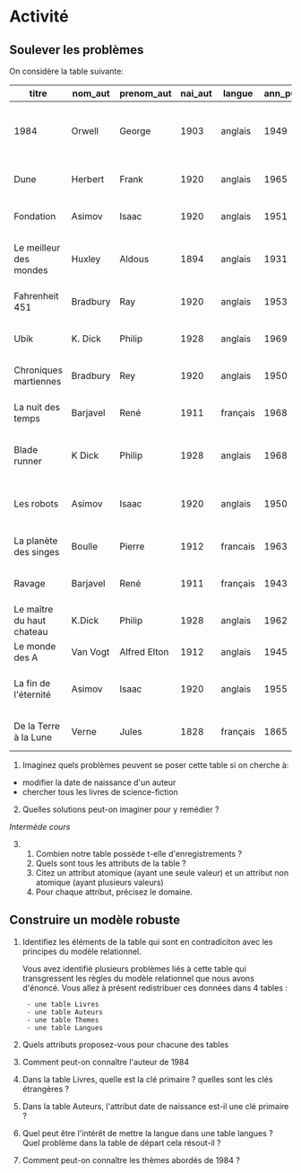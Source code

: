 # Activité

## Soulever les problèmes

On considère la table suivante:

| titre | nom\_aut | prenom\_aut | nai\_aut | langue | ann\_pub | thèmes |
| --- | --- | --- | --- | --- | --- | --- |
| 1984 | Orwell | George | 1903 | anglais | 1949 | Totalitarisme, science-fiction, anticipation, Dystopie |
| Dune | Herbert | Frank | 1920 | anglais | 1965 | science-fiction, anticipation |
| Fondation | Asimov | Isaac | 1920 | anglais | 1951 | science-fiction, Economie |
| Le meilleur des mondes | Huxley | Aldous | 1894 | anglais | 1931 | Totalitarisme, science fiction, dystopie |
| Fahrenheit 451 | Bradbury | Ray | 1920 | anglais | 1953 | science-fiction, Dystopie |
| Ubik | K. Dick | Philip | 1928 | anglais | 1969 | science-fiction, anticipation |
| Chroniques martiennes | Bradbury | Rey | 1920 | anglais | 1950 | science-fiction, anticipation |
| La nuit des temps | Barjavel | René | 1911 | français | 1968 | science-fiction, tragédie |
| Blade runner | K Dick | Philip | 1928 | anglais | 1968 | Intelligence artificielle, science fiction |
| Les robots | Asimov | Isaac | 1920 | anglais | 1950 | science fiction, Intelligence artificielle |
| La planète des singes | Boulle | Pierre | 1912 | francais | 1963 | science fiction, Dystopie |
| Ravage | Barjavel | René | 1911 | français | 1943 | Science-Fiction, anticipation |
| Le maître du haut chateau | K.Dick | Philip | 1928 | anglais | 1962 | Dystopie, Uchronie |
| Le monde des A | Van Vogt | Alfred Elton | 1912 | anglais | 1945 | science fiction, IA |
| La fin de l'éternité | Asimov | Isaac | 1920 | anglais | 1955 | science-fiction, voyage dans le temps |
| De la Terre à la Lune | Verne | Jules | 1828 | français | 1865 | Science-Fiction, aventure |

1. Imaginez quels problèmes peuvent se poser cette table si on cherche à:
 - modifier la date de naissance d'un auteur
 - chercher tous les livres de science-fiction

2. Quelles solutions peut-on imaginer pour y remédier ?

*Intermède cours*

3. 
   1. Combien notre table possède t-elle d'enregistrements ?
   2. Quels sont tous les attributs de la table ?
   3. Citez un attribut atomique (ayant une seule valeur) et un attribut non atomique (ayant plusieurs valeurs)
   4. Pour chaque attribut, précisez le domaine.

## Construire un modèle robuste

1. Identifiez les éléments de la table qui sont en contradiciton avec les principes du modèle relationnel.

    Vous avez identifié plusieurs problèmes liés à cette table qui transgressent les règles du modèle relationnel que nous avons d'énoncé. Vous allez à présent redistribuer ces données dans 4 tables :

        - une table Livres
        - une table Auteurs
        - une table Themes
        - une table Langues

2. Quels attributs proposez-vous pour chacune des tables
3. Comment peut-on connaître l'auteur de 1984
5. Dans la table Livres, quelle est la clé primaire ? quelles sont les clés étrangères ?
6. Dans la table Auteurs, l'attribut date de naissance est-il une clé primaire ?
7. Quel peut être l'intérêt de mettre la langue dans une table langues ? Quel problème dans la table de départ cela résout-il ?
4. Comment peut-on connaître les thèmes abordés de 1984 ?
